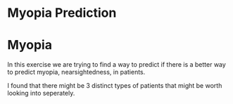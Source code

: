 # Myopia Prediction

# Myopia 

In this exercise we are trying to find a way to predict if there is a better way to predict myopia, nearsightedness, in patients. 

I found that there might be 3 distinct types of patients that might be worth looking into seperately. 
